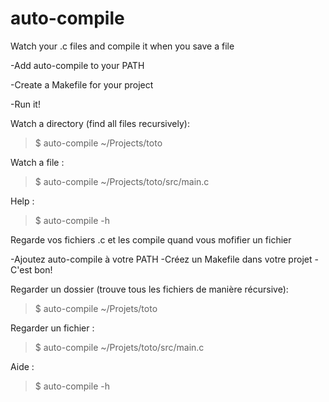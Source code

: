 # auto-compile
Watch your .c files and compile it when you save a file

-Add auto-compile to your PATH

-Create a Makefile for your project

-Run it!

Watch a directory (find all files recursively):
>$ auto-compile ~/Projects/toto

Watch a file :
>$ auto-compile ~/Projects/toto/src/main.c

Help :
>$ auto-compile -h


Regarde vos fichiers .c et les compile quand vous mofifier un fichier

-Ajoutez auto-compile à votre PATH
-Créez un Makefile dans votre projet
-C'est bon!

Regarder un dossier (trouve tous les fichiers de manière récursive):
>$ auto-compile ~/Projets/toto

Regarder un fichier :
>$ auto-compile ~/Projets/toto/src/main.c

Aide :
>$ auto-compile -h
